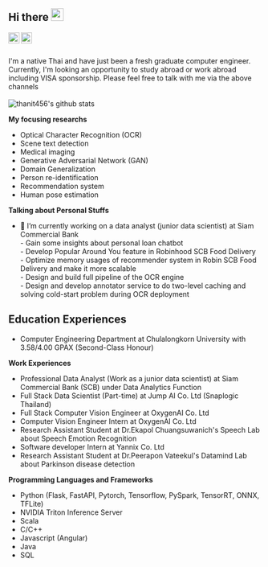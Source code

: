 ## Hi there <img src="https://media.giphy.com/media/hvRJCLFzcasrR4ia7z/giphy.gif" width="25px">

<a href="https://www.linkedin.com/in/thanit-tativannarat-498507178/">
  <img align="left" alt="thanit456's LinkedIN" width="22px" src="https://raw.githubusercontent.com/peterthehan/peterthehan/master/assets/linkedin.svg" />
</a>
<a href="https://www.facebook.com/me.ixsac">
  <img align="left" alt="thanit456's LinkedIN" width="22px" src="https://raw.githubusercontent.com/peterthehan/peterthehan/master/assets/facebook.svg" />
</a>
<br/><br/>

<space> I'm a native Thai and have just been a fresh graduate computer engineer. Currently, I'm looking an opportunity to study abroad or work abroad including VISA sponsorship. Please feel free to talk with me via the above channels  
<br/>
![thanit456's github stats](https://github-readme-stats.vercel.app/api?username=thanit456&show_icons=true&theme=onedark)

**My focusing researchs**
- Optical Character Recognition (OCR)
- Scene text detection 
- Medical imaging
- Generative Adversarial Network (GAN) 
- Domain Generalization 
- Person re-identification
- Recommendation system 
- Human pose estimation 

**Talking about Personal Stuffs**

- 🔭 I’m currently working on a data analyst (junior data scientist) at Siam Commercial Bank  
<space>- Gain some insights about personal loan chatbot<br/>
<space>- Develop Popular Around You feature in Robinhood SCB Food Delivery <br/>
<space>- Optimize memory usages of recommender system in Robin SCB Food Delivery and make it more scalable <br/>
<space>- Design and build full pipeline of the OCR engine<br/>
<space>- Design and develop annotator service to do two-level caching and solving cold-start problem during OCR deployment <br/>

**Education Experiences**
- 
- Computer Engineering Department at Chulalongkorn University with 3.58/4.00 GPAX (Second-Class Honour)
  
**Work Experiences**
- Professional Data Analyst (Work as a junior data scientist) at Siam Commercial Bank (SCB) under Data Analytics Function
- Full Stack Data Scientist (Part-time) at Jump AI Co. Ltd (Snaplogic Thailand)
- Full Stack Computer Vision Engineer at OxygenAI Co. Ltd
- Computer Vision Engineer Intern at OxygenAI Co. Ltd 
- Research Assistant Student at Dr.Ekapol Chuangsuwanich's Speech Lab about Speech Emotion Recognition 
- Software developer Intern at Yannix Co. Ltd 
- Research Assistant Student at Dr.Peerapon Vateekul's Datamind Lab about Parkinson disease detection 
  
**Programming Languages and Frameworks**
- Python (Flask, FastAPI, Pytorch, Tensorflow, PySpark, TensorRT, ONNX, TFLite) 
- NVIDIA Triton Inference Server
- Scala 
- C/C++ 
- Javascript (Angular)
- Java 
- SQL 
<!--
**thanit456/thanit456** is a ✨ _special_ ✨ repository because its `README.md` (this file) appears on your GitHub profile.

Here are some ideas to get you started:

- 🔭 I’m currently working on ...
- 🌱 I’m currently learning ...
- 👯 I’m looking to collaborate on ...
- 🤔 I’m looking for help with ...
- 💬 Ask me about ...
- 📫 How to reach me: ...
- 😄 Pronouns: ...
- ⚡ Fun fact: ...
-->
